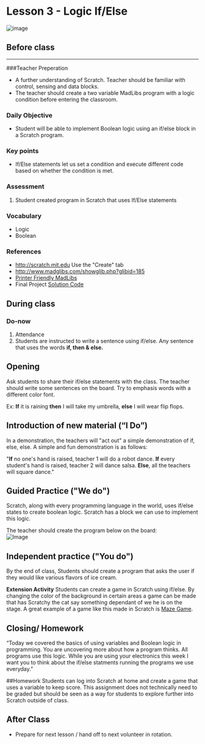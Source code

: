 # Lesson 3 - Logic If/Else

![image](http://i.imgur.com/NIS7eyA.png)

## Before class
---
###Teacher Preperation
* A further understanding of Scratch. Teacher should be familiar with control, sensing and data blocks.
* The teacher should create a two variable MadLibs program with a logic condition before entering the classroom.


### Daily Objective
 
* Student will be able to implement Boolean logic using an if/else block in a Scratch program. 

### Key points


* If/Else statements let us set a condition and execute different code based on whether the condition is met.

### Assessment

1. Student created program in Scratch that uses If/Else statements


### Vocabulary

* Logic
* Boolean

### References

* <http://scratch.mit.edu> Use the "Create" tab
* <http://www.madglibs.com/showglib.php?glibid=185>
* [Printer Friendly MadLibs](http://www.madglibs.com/printglib.php?glibid=185)
* Final Project [Solution Code](http://scratch.mit.edu/projects/24577972/)

## During class

### Do-now

1. Attendance
2. Students are instructed to write a sentence using if/else. Any sentence that uses the words **if, then & else.**

## Opening

Ask students to share their if/else statements with the class. The teacher should write some sentences on the board. Try to emphasis words with a different color font.

Ex: **If** it is raining **then** I will take my umbrella, **else** I will wear flip flops.

## Introduction of new material (“I Do”)

In a demonstration, the teachers will "act out" a simple demonstration of if, else, else. A simple and fun demonstration is as follows:

"**If** no one's hand is raised, teacher 1 will do a robot dance. **If** every student's hand is raised, teacher 2 will dance salsa. **Else**, all the teachers will square dance."

## Guided Practice ("We do")

Scratch, along with every programming language in the world, uses if/else states to create boolean logic. Scratch has a block we can use to implement this logic. 

The teacher should create the program below on the board:  
![Image](http://i.imgur.com/VpEyHso.png) 


## Independent practice ("You do")

By the end of class, Students should create a program that asks the user if they would like various flavors of ice cream.

**Extension Activity** Students can create a game in Scratch using if/else. By changing the color of the background in certain areas a game can be made that has Scratchy the cat say something dependant of we he is on the stage. A great example of a game like this made in Scratch is [Maze Game](http://scratch.mit.edu/projects/10544966/).


## Closing/ Homework

“Today we covered the basics of using variables and Boolean logic in programming. You are uncovering more about how a program thinks. All programs use this logic. While you are using your electronics this week I want you to think about the if/else statments running the programs we use everyday.”


##Homework
Students can log into Scratch at home and create a game that uses a variable to keep score. This assignment does not technically need to be graded but should be seen as a way for students to explore further into Scratch outside of class.

## After Class
* Prepare for next lesson / hand off to next volunteer in rotation.
